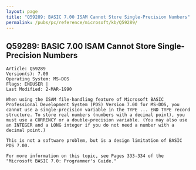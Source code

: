 ```yaml
---
layout: page
title: "Q59289: BASIC 7.00 ISAM Cannot Store Single-Precision Numbers"
permalink: /pubs/pc/reference/microsoft/kb/Q59289/
---
```


## Q59289: BASIC 7.00 ISAM Cannot Store Single-Precision Numbers

	Article: Q59289
	Version(s): 7.00
	Operating System: MS-DOS
	Flags: ENDUSER |
	Last Modified: 2-MAR-1990
	
	When using the ISAM file-handling feature of Microsoft BASIC
	Professional Development System (PDS) Version 7.00 for MS-DOS, you
	cannot use a single-precision variable in the TYPE ... END TYPE record
	structure. To store real numbers (numbers with a decimal point), you
	must use a CURRENCY or a double-precision variable. (You may also use
	an INTEGER and a LONG integer if you do not need a number with a
	decimal point.)
	
	This is not a software problem, but is a design limitation of BASIC
	PDS 7.00.
	
	For more information on this topic, see Pages 333-334 of the
	"Microsoft BASIC 7.0: Programmer's Guide."
